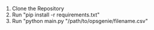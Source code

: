 1. Clone the Repository
2. Run "pip install -r requirements.txt"
3. Run "python main.py "/path/to/opsgenie/filename.csv"